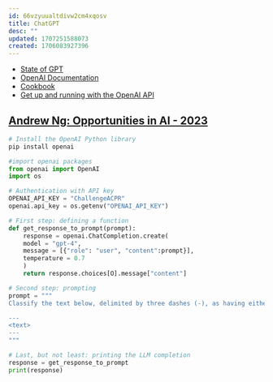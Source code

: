 ```yaml
---
id: 66vzyuualtdivw2cm4xqosv
title: ChatGPT
desc: ""
updated: 1707251588073
created: 1706083927396
---
```


- [State of GPT](https://www.youtube.com/watch?v=bZQun8Y4L2A)
- [OpenAI Documentation](https://platform.openai.com/docs/overview)
- [Cookbook](https://cookbook.openai.com/)
- [Get up and running with the OpenAI API](https://platform.openai.com/docs/quickstart?context=python)

## [Andrew Ng: Opportunities in AI - 2023](https://www.youtube.com/watch?v=5p248yoa3oE)

```python
# Install the OpenAI Python library
pip install openai

#import openai packages
from openai import OpenAI
import os

# Authentication with API key
OPENAI_API_KEY = "ChallengeACPR"
openai.api_key = os.getenv("OPENAI_API_KEY")

# First step: defining a function
def get_response_to_prompt(prompt):
    response = openai.ChatCompletion.create(
    model = "gpt-4",
    message = [{"role": "user", "content":prompt}],
    temperature = 0.7
    )
    return response.choices[O].message["content"]

# Second step: prompting
prompt = """
Classify the text below, delimited by three dashes (-), as having either a positive or negative sentiment.

---
<text>
---
"""

# Last, but not least: printing the LLM completion
response = get_response_to_prompt
print(response)
```
